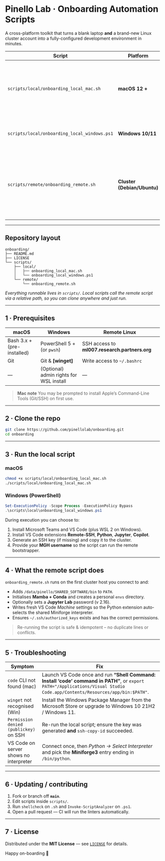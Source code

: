 # Pinello Lab · Onboarding Automation Scripts

A cross-platform toolkit that turns a blank laptop **and** a brand-new Linux
cluster account into a fully-configured development environment in minutes.

| Script | Platform | What it does |
|--------|----------|--------------|
| `scripts/local/onboarding_local_mac.sh` | **macOS 12 +** | Installs VS Code + extensions, generates SSH keys, writes SSH config, then triggers the remote bootstrapper. |
| `scripts/local/onboarding_local_windows.ps1` | **Windows 10/11** | Same as mac, **plus** optional WSL 2 install & networking tweaks. |
| `scripts/remote/onboarding_remote.sh` | **Cluster (Debian/Ubuntu)** | Adds shared software to `PATH`, sets up Mamba/Conda, personal env folder, Jupyter password, VS Code server settings, and fixes SSH permissions. |

---

## Repository layout

```text
onboarding/
├── README.md
├── LICENSE
└── scripts/
    ├── local/
    │   ├── onboarding_local_mac.sh
    │   └── onboarding_local_windows.ps1
    └── remote/
        └── onboarding_remote.sh
````

*Everything runnable lives in `scripts/`.
Local scripts call the remote script via a relative path, so you can clone
anywhere and just run.*

---

## 1 · Prerequisites

| macOS                      | Windows                                 | Remote Linux                                  |
| -------------------------- | --------------------------------------- | --------------------------------------------- |
| Bash 3.x + (pre-installed) | PowerShell 5 + (or `pwsh`)              | SSH access to **ml007.research.partners.org** |
| Git                        | Git & **\[winget]**                     | Write access to `~/.bashrc`                   |
| —                          | (Optional) admin rights for WSL install | —                                             |

> **Mac note**  You may be prompted to install Apple’s Command-Line Tools
> (Git/SSH) on first use.

---

## 2 · Clone the repo

```bash
git clone https://github.com/pinellolab/onboarding.git
cd onboarding
```

---

## 3 · Run the local script

### macOS

```bash
chmod +x scripts/local/onboarding_local_mac.sh
./scripts/local/onboarding_local_mac.sh
```

### Windows (PowerShell)

```powershell
Set-ExecutionPolicy -Scope Process -ExecutionPolicy Bypass
.\scripts\local\onboarding_local_windows.ps1
```

During execution you can choose to:

1. Install Microsoft Teams and VS Code (plus WSL 2 on Windows).
2. Install VS Code extensions **Remote-SSH**, **Python**, **Jupyter**, **Copilot**.
3. Generate an SSH key (if missing) and copy it to the cluster.
4. Provide your **MGH username** so the script can run the remote bootstrapper.

---

## 4 · What the remote script does

`onboarding_remote.sh` runs on the first cluster host you connect to and:

* Adds `/data/pinello/SHARED_SOFTWARE/bin` to `PATH`.
* Initialises **Mamba + Conda** and creates a personal `envs` directory.
* Optionally sets a **Jupyter Lab** password (v 2.16).
* Writes fresh VS Code *Machine* settings so the Python extension
  auto-selects the shared Miniforge interpreter.
* Ensures `~/.ssh/authorized_keys` exists and has the correct permissions.

> Re-running the script is safe & idempotent – no duplicate lines or conflicts.

---

## 5 · Troubleshooting

| Symptom                                | Fix                                                                                                                                                                        |
| -------------------------------------- | -------------------------------------------------------------------------------------------------------------------------------------------------------------------------- |
| `code` CLI not found (mac)             | Launch VS Code once and run **“Shell Command: Install ‘code’ command in PATH”**, or `export PATH="/Applications/Visual Studio Code.app/Contents/Resources/app/bin:$PATH"`. |
| `winget` not recognised (Win)          | Install the Windows Package Manager from the Microsoft Store or upgrade to Windows 10 21H2 / Windows 11.                                                                   |
| `Permission denied (publickey)` on SSH | Re-run the local script; ensure the key was generated **and** `ssh-copy-id` succeeded.                                                                                     |
| VS Code on server shows no interpreter | Connect once, then *Python → Select Interpreter* and pick the **Miniforge3** entry ending in `/bin/python`.                                                                |

---

## 6 · Updating / contributing

1. Fork or branch off **`main`**.
2. Edit scripts inside `scripts/`.
3. Run `shellcheck` on `.sh` and `Invoke-ScriptAnalyzer` on `.ps1`.
4. Open a pull request — CI will run the linters automatically.

---

## 7 · License

Distributed under the **MIT License** — see [`LICENSE`](LICENSE) for details.

Happy on-boarding 🎉
